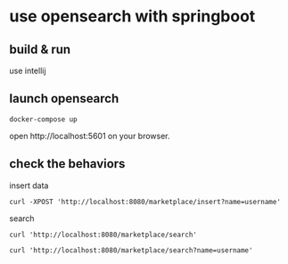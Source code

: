 # use opensearch with springboot

## build & run

use intellij

## launch opensearch

```shell
docker-compose up
```

open http://localhost:5601 on your browser.

## check the behaviors

insert data

```shell
curl -XPOST 'http://localhost:8080/marketplace/insert?name=username'
```

search

```shell
curl 'http://localhost:8080/marketplace/search'
```

```shell
curl 'http://localhost:8080/marketplace/search?name=username'
```
